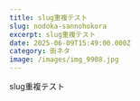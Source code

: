 ```yaml
---
title: slug重複テスト
slug: nodoka-sannohokora
excerpt: slug重複テスト
date: 2025-06-09T15:49:00.000Z
category: 街ネタ
image: /images/img_9908.jpg
---
```

slug重複テスト
